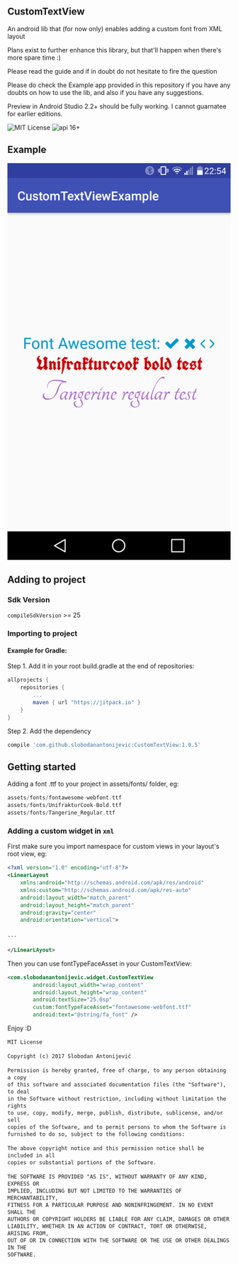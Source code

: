 ## CustomTextView ##
An android lib that (for now only) enables adding a custom font from XML layout

Plans exist to further enhance this library, but that'll happen when there's more spare time :)

Please read the guide and if in doubt do not hesitate to fire the question

Please do check the Example app provided in this repository if you have any doubts on how to use the lib, and also if you have any suggestions.

Preview in Android Studio 2.2+ should be fully working. I cannot guarnatee for earlier editions.

![MIT License](https://img.shields.io/github/license/mashape/apistatus.svg) ![api 16+](https://img.shields.io/badge/API-16%2B-green.svg)

## Example ##
![](https://github.com/slobodanantonijevic/CustomTextView/blob/master/read_me/eg.png)

## Adding to project ##

### Sdk Version ###
`compileSdkVersion` >= 25

### Importing to project ###

#### Example for Gradle: ####

Step 1. Add it in your root build.gradle at the end of repositories:
```groovy
allprojects {
	repositories {
		...
		maven { url "https://jitpack.io" }
	}
}
```

Step 2. Add the dependency
```groovy
compile 'com.github.slobodanantonijevic:CustomTextView:1.0.5'
```

## Getting started ##

Adding a font .ttf to your project in assets/fonts/ folder, eg:
```groovy
assets/fonts/fontawesome-webfont.ttf
assets/fonts/UnifrakturCook-Bold.ttf
assets/fonts/Tangerine_Regular.ttf
```

### Adding a custom widget in `xml` ###
First make sure you import namespace for custom views in your layout's root view, eg:
```xml
<?xml version="1.0" encoding="utf-8"?>
<LinearLayout
    xmlns:android="http://schemas.android.com/apk/res/android"
    xmlns:custom="http://schemas.android.com/apk/res-auto"
    android:layout_width="match_parent"
    android:layout_height="match_parent"
    android:gravity="center"
    android:orientation="vertical">

...

</LinearLAyout>
```
Then you can use fontTypeFaceAsset in your CustomTextView:
```xml
<com.slobodanantonijevic.widget.CustomTextView
        android:layout_width="wrap_content"
        android:layout_height="wrap_content"
        android:textSize="25.0sp"
        custom:fontTypeFaceAsset="fontawesome-webfont.ttf"
        android:text="@string/fa_font" />
```

Enjoy :D

```
MIT License

Copyright (c) 2017 Slobodan Antonijević

Permission is hereby granted, free of charge, to any person obtaining a copy
of this software and associated documentation files (the "Software"), to deal
in the Software without restriction, including without limitation the rights
to use, copy, modify, merge, publish, distribute, sublicense, and/or sell
copies of the Software, and to permit persons to whom the Software is
furnished to do so, subject to the following conditions:

The above copyright notice and this permission notice shall be included in all
copies or substantial portions of the Software.

THE SOFTWARE IS PROVIDED "AS IS", WITHOUT WARRANTY OF ANY KIND, EXPRESS OR
IMPLIED, INCLUDING BUT NOT LIMITED TO THE WARRANTIES OF MERCHANTABILITY,
FITNESS FOR A PARTICULAR PURPOSE AND NONINFRINGEMENT. IN NO EVENT SHALL THE
AUTHORS OR COPYRIGHT HOLDERS BE LIABLE FOR ANY CLAIM, DAMAGES OR OTHER
LIABILITY, WHETHER IN AN ACTION OF CONTRACT, TORT OR OTHERWISE, ARISING FROM,
OUT OF OR IN CONNECTION WITH THE SOFTWARE OR THE USE OR OTHER DEALINGS IN THE
SOFTWARE.
```
